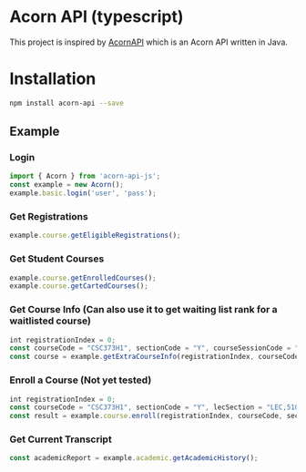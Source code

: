 # Acorn API (typescript)
This project is inspired by [AcornAPI](https://github.com/LesterLyu/AcornAPI)
 which is an Acorn API written in Java.

# Installation
```bash
npm install acorn-api --save
```

## Example

### Login
```javascript
import { Acorn } from 'acorn-api-js';
const example = new Acorn();
example.basic.login('user', 'pass');
```

### Get Registrations
```javascript
example.course.getEligibleRegistrations();
```

### Get Student Courses
```javascript
example.course.getEnrolledCourses();
example.course.getCartedCourses();
```

### Get Course Info (Can also use it to get waiting list rank for a waitlisted course)
```javascript
int registrationIndex = 0;
const courseCode = "CSC373H1", sectionCode = "Y", courseSessionCode = "20175";
const course = example.getExtraCourseInfo(registrationIndex, courseCode, courseSessionCode, sectionCode);
```

### Enroll a Course (Not yet tested)
```javascript
int registrationIndex = 0;
const courseCode = "CSC373H1", sectionCode = "Y", lecSection = "LEC,5101";
const result = example.course.enroll(registrationIndex, courseCode, sectionCode, lecSection);
```

### Get Current Transcript
```javascript
const academicReport = example.academic.getAcademicHistory();
```

